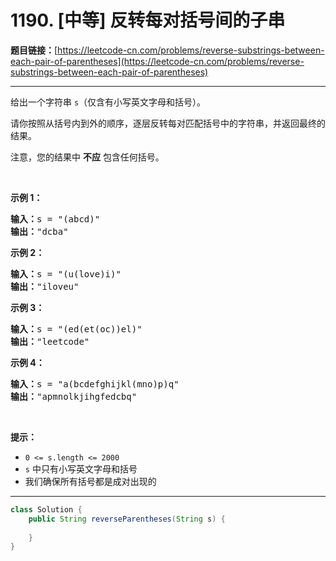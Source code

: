 # 1190. [中等] 反转每对括号间的子串

**题目链接：**[https://leetcode-cn.com/problems/reverse-substrings-between-each-pair-of-parentheses](https://leetcode-cn.com/problems/reverse-substrings-between-each-pair-of-parentheses)

---

<div class="content__1Y2H">
 <div class="notranslate">
  <p>给出一个字符串&nbsp;<code>s</code>（仅含有小写英文字母和括号）。</p> 
  <p>请你按照从括号内到外的顺序，逐层反转每对匹配括号中的字符串，并返回最终的结果。</p> 
  <p>注意，您的结果中 <strong>不应</strong> 包含任何括号。</p> 
  <p>&nbsp;</p> 
  <p><strong>示例 1：</strong></p> 
  <pre class="language-text"><strong>输入：</strong>s = "(abcd)"
<strong>输出：</strong>"dcba"
</pre> 
  <p><strong>示例 2：</strong></p> 
  <pre class="language-text"><strong>输入：</strong>s = "(u(love)i)"
<strong>输出：</strong>"iloveu"
</pre> 
  <p><strong>示例 3：</strong></p> 
  <pre class="language-text"><strong>输入：</strong>s = "(ed(et(oc))el)"
<strong>输出：</strong>"leetcode"
</pre> 
  <p><strong>示例 4：</strong></p> 
  <pre class="language-text"><strong>输入：</strong>s = "a(bcdefghijkl(mno)p)q"
<strong>输出：</strong>"apmnolkjihgfedcbq"
</pre> 
  <p>&nbsp;</p> 
  <p><strong>提示：</strong></p> 
  <ul> 
   <li><code>0 &lt;= s.length &lt;= 2000</code></li> 
   <li><code>s</code> 中只有小写英文字母和括号</li> 
   <li>我们确保所有括号都是成对出现的</li> 
  </ul> 
 </div>
</div>

---

```java
class Solution {
    public String reverseParentheses(String s) {
        
    }
}
```